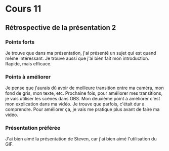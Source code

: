 # Cours 11
## Rétrospective de la présentation 2

### Points forts
Je trouve que dans ma présentation, j'ai présenté un sujet qui est quand même intéressant. Je trouve aussi que j'ai bien fait mon introduction. Rapide, mais efficace.

### Points à améliorer
Je pense que j'aurais dû avoir de meilleure transition entre ma caméra, mon fond de gris,  mon texte, etc. Prochaine fois, pour améliorer mes transitions, je vais utiliser les scènes dans OBS. Mon deuxième point à améliorer c'est mon explication dans ma vidéo. Je trouve que parfois, c'était dur a comprendre. Pour améliorer ça, je vais me pratique plus avant de faire ma vidéo.

### Présentation préférée
J'ai bien aimé la présentation de Steven, car j'ai bien aimé l'utilisation du GIF.

